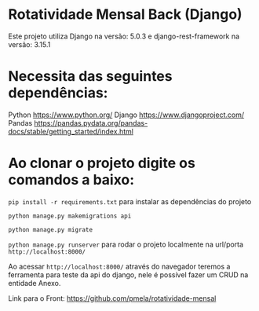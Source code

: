 # Rotatividade Mensal Back (Django)

Este projeto utiliza Django na versão: 5.0.3 e django-rest-framework na versão: 3.15.1

# Necessita das seguintes dependências:
Python https://www.python.org/
Django https://www.djangoproject.com/
Pandas https://pandas.pydata.org/pandas-docs/stable/getting_started/index.html

# Ao clonar o projeto digite os comandos a baixo:
`pip install -r requirements.txt` para instalar as dependências do projeto

`python manage.py makemigrations api`

`python manage.py migrate`

`python manage.py runserver` para rodar o projeto localmente na url/porta `http://localhost:8000/`

Ao acessar `http://localhost:8000/` através do navegador teremos a ferramenta para teste da api do django, nele é possível fazer um CRUD na entidade Anexo.

Link para o Front: https://github.com/pmela/rotatividade-mensal
